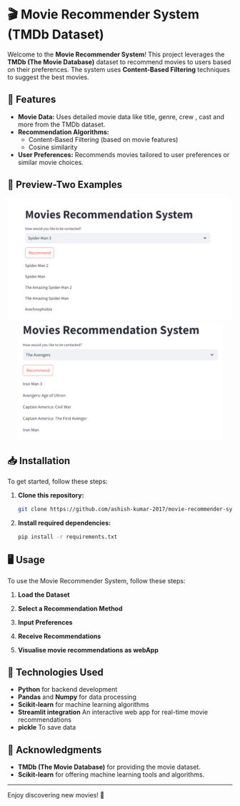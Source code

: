 # 🎬 Movie Recommender System (TMDb Dataset)

Welcome to the **Movie Recommender System**! This project leverages the **TMDb (The Movie Database)** dataset to recommend movies to users based on their preferences. The system uses **Content-Based Filtering** techniques to suggest the best movies.

## 🌟 Features

- **Movie Data:** Uses detailed movie data like title, genre, crew , cast and more from the TMDb dataset.
- **Recommendation Algorithms:**  
  - Content-Based Filtering (based on movie features)
  - Cosine similarity
- **User Preferences:** Recommends movies tailored to user preferences or similar movie choices.

## 📸 **Preview-Two Examples**
<p align="center">
  <img src="images/spiderman.png" alt="Spider-Man" width="530"/>
  <img src="images/avengers.png" alt="Avengers" width="460"/>
</p>


## 📥 Installation

To get started, follow these steps:

1. **Clone this repository:**
   ```bash
   git clone https://github.com/ashish-kumar-2017/movie-recommender-system-tmdb-dataset-main.git
2. **Install required dependencies:**
   ```bash
   pip install -r requirements.txt

## 🖥️ Usage

To use the Movie Recommender System, follow these steps:

1. **Load the Dataset**

2. **Select a Recommendation Method**

3. **Input Preferences**

4. **Receive Recommendations**

5. **Visualise movie recommendations as webApp**




## 🔧 Technologies Used

- **Python** for backend development
- **Pandas** and **Numpy** for data processing
- **Scikit-learn** for machine learning algorithms
- **Streamlit integration** An interactive web app for real-time movie recommendations
- **pickle** To save data

## 📝 Acknowledgments

- **TMDb (The Movie Database)** for providing the movie dataset.
- **Scikit-learn** for offering machine learning tools and algorithms.

---

Enjoy discovering new movies! 🍿

